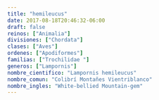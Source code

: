 ```yaml
---
title: "hemileucus"
date: 2017-08-18T20:46:32-06:00
draft: false
reinos: ["Animalia"]
divisiones: ["Chordata"]
clases: ["Aves"]
ordenes: ["Apodiformes"]
familias: ["Trochilidae "]
generos: ["Lampornis"]
nombre_cientifico: "Lampornis hemileucus"
nombre_comun: "Colibrí Montañes Vientriblanco"
nombre_ingles: "White-bellied Mountain-gem"
---
```


